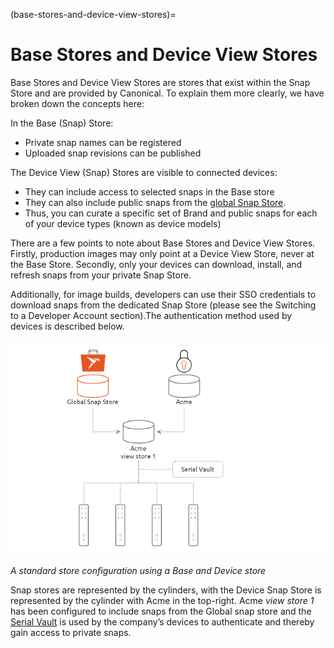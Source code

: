 (base-stores-and-device-view-stores)=
# Base Stores and Device View Stores

<!-- 
Status: Document is unfocused and does not fit into a Diataxis quadrant
Rewrite: Rework into explanation
 -->

Base Stores and Device View Stores are stores that exist within the Snap Store and are provided by Canonical. To explain them more clearly, we have broken down the concepts here:

In the Base (Snap) Store:

* Private snap names can be registered
* Uploaded snap revisions can be published

The Device View (Snap) Stores are visible to connected devices:

* They can include access to selected snaps in the Base store
* They can also include public snaps from the [global Snap Store](http://snapcraft.io/store).
* Thus, you can curate a specific set of Brand and public snaps for each of your device types (known as device models)

There are a few points to note about Base Stores and Device View Stores. Firstly, production images may only point at a Device View Store, never at the Base Store. Secondly, only your devices can download, install, and refresh snaps from your private Snap Store.

Additionally, for image builds, developers can use their SSO credentials to download snaps from the dedicated Snap Store (please see the Switching to a Developer Account section).The authentication method used by devices is described below.

![Illustration of the App Store architecture, demonstrating use of a combination of public and private snaps](../images/store-architecture.png)

*A standard store configuration using a Base and Device store*

Snap stores are represented by the cylinders, with the Device Snap Store is represented by the cylinder with Acme in the top-right. Acme _view store 1_ has been configured to include snaps from the Global snap store and the [Serial Vault](https://canonical-serial-vault.readthedocs-hosted.com/) is used by the company’s devices to authenticate and thereby gain access to private snaps.
